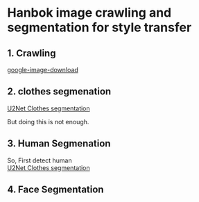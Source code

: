 # Hanbok image crawling and segmentation for style transfer

## 1. Crawling  
[google-image-download](https://github.com/hyeok-jong/google_image_crawling)

## 2. clothes segmenation  
[U2Net Clothes segmentation](https://github.com/hyeok-jong/u2net_clothes)

But doing this is not enough.  

## 3. Human Segmenation  
So, First detect human  
[U2Net Clothes segmentation](https://github.com/hyeok-jong/u2net_human)


## 4. Face Segmentation  
